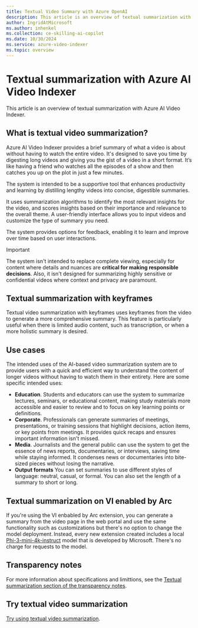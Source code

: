 ```yaml
---
title: Textual Video Summary with Azure OpenAI
description: This article is an overview of textual summarization with Azure AI Video Indexer.
author: IngridAtMicrosoft
ms.author: inhenkel
ms.collection: ce-skilling-ai-copilot
ms.date: 10/30/2024
ms.service: azure-video-indexer
ms.topic: overview
---
```


# Textual summarization with Azure AI Video Indexer

This article is an overview of textual summarization with Azure AI Video Indexer.

## What is textual video summarization? 

Azure AI Video Indexer provides a brief summary of what a video is about without having to watch the entire video. It's designed to save you time by digesting long videos and giving you the gist of a video in a short format. It’s like having a friend who watches all the episodes of a show and then catches you up on the plot in just a few minutes. 

The system is intended to be a supportive tool that enhances productivity and learning by distilling lengthy videos into concise, digestible summaries.

It uses summarization algorithms to identify the most relevant insights for the video, and scores insights based on their importance and relevance to the overall theme. A user-friendly interface allows you to input videos and customize the type of summary you need.

The system provides options for feedback, enabling it to learn and improve over time based on user interactions.

> [!IMPORTANT]
> The system isn't intended to replace complete viewing, especially for content where details and nuances are **critical for making responsible decisions**. Also, it isn't designed for summarizing highly sensitive or confidential videos where context and privacy are paramount.

## Textual summarization with keyframes

Textual video summarization with keyframes uses keyframes from the video to generate a more comprehensive summary. This feature is particularly useful when there is limited audio content, such as transcription, or when a more holistic summary is desired. 

## Use cases 

The intended uses of the AI-based video summarization system are to provide users with a quick and efficient way to understand the content of longer videos without having to watch them in their entirety. Here are some specific intended uses:

- **Education**. Students and educators can use the system to summarize lectures, seminars, or educational content, making study materials more accessible and easier to review and to focus on key learning points or definitions.
- **Corporate**. Professionals can generate summaries of meetings, presentations, or training sessions that highlight decisions, action items, or key points from meetings. It provides quick recaps and ensures important information isn't missed.
- **Media**. Journalists and the general public can use the system to get the essence of news reports, documentaries, or interviews, saving time while staying informed. It condenses news or documentaries into bite-sized pieces without losing the narrative. 
- **Output formats** You can set summaries to use different styles of language: neutral, casual, or formal. You can also set the length of a summary to short or long.

## Textual summarization on VI enabled by Arc 

If you're using the VI enbabled by Arc extension, you can generate a summary from the video page in the web portal and use the same functionality such as customizations but there's no option to change the model deployment. Instead, every new extension created includes a local [Phi-3-mini-4k-instruct](https://huggingface.co/microsoft/Phi-3-mini-4k-instruct/tree/main) model that is developed by Microsoft. There's no charge for requests to the model.

## Transparency notes

For more information about specifications and limittions, see the [Textual summarization section of the transparency notes](/legal/azure-video-indexer/transparency-note#text-summarization).

## Try textual video summarization
[Try using textual video summarization](text-summarization-task.md).
